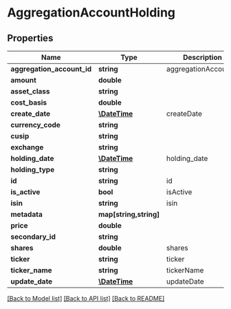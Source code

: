 # AggregationAccountHolding

## Properties
Name | Type | Description | Notes
------------ | ------------- | ------------- | -------------
**aggregation_account_id** | **string** | aggregationAccountId | [optional] 
**amount** | **double** |  | [optional] 
**asset_class** | **string** |  | [optional] 
**cost_basis** | **double** |  | [optional] 
**create_date** | [**\DateTime**](\DateTime.md) | createDate | [optional] 
**currency_code** | **string** |  | [optional] 
**cusip** | **string** |  | [optional] 
**exchange** | **string** |  | [optional] 
**holding_date** | [**\DateTime**](\DateTime.md) | holding_date | [optional] 
**holding_type** | **string** |  | [optional] 
**id** | **string** | id | [optional] 
**is_active** | **bool** | isActive | [optional] 
**isin** | **string** | isin | [optional] 
**metadata** | **map[string,string]** |  | [optional] 
**price** | **double** |  | [optional] 
**secondary_id** | **string** |  | [optional] 
**shares** | **double** | shares | 
**ticker** | **string** | ticker | 
**ticker_name** | **string** | tickerName | 
**update_date** | [**\DateTime**](\DateTime.md) | updateDate | [optional] 

[[Back to Model list]](../README.md#documentation-for-models) [[Back to API list]](../README.md#documentation-for-api-endpoints) [[Back to README]](../README.md)


